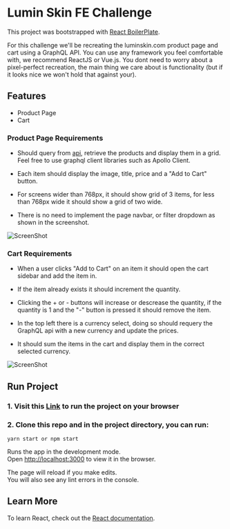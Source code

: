 # Lumin Skin FE Challenge

This project was bootstrapped with [React BoilerPlate](https://github.com/1molehayo/react-boilerplate).

For this challenge we'll be recreating the luminskin.com product page and cart using a GraphQL API. You can use any framework you feel comfortable with, we recommend ReactJS or Vue.js. You dont need to worry about a pixel-perfect recreation, the main thing we care about is functionality (but if it looks nice we won't hold that against your).

## Features

- Product Page
- Cart

### Product Page Requirements

- Should query from [api](https://pangaea-interviews.now.sh/api/graphql), retrieve the products and display them in a grid. Feel free to use graphql client libraries such as Apollo Client.

- Each item should display the image, title, price and a "Add to Cart" button.

- For screens wider than 768px, it should show grid of 3 items, for less than 768px wide it should show a grid of two wide.

- There is no need to implement the page navbar, or filter dropdown as shown in the screenshot.

![ScreenShot](https://raw.github.com/1molehayo/Luminskin/screens/src/assets/img/lumin-products-page.png)


### Cart Requirements

- When a user clicks "Add to Cart" on an item it should open the cart sidebar and add the item in.

- If the item already exists it should increment the quantity.

- Clicking the + or - buttons will increase or descrease the quantity, if the quantity is 1 and the "-" button is pressed it should remove the item.

- In the top left there is a currency select, doing so should requery the GraphQL api with a new currency and update the prices.

- It should sum the items in the cart and display them in the correct selected currency.

![ScreenShot](https://raw.github.com/1molehayo/Luminskin/screens/src/assets/img/lumin-cart.png)


## Run Project

### 1. Visit this [Link](https://luminskin-fe-challenge.netlify.app/) to run the project on your browser

### 2. Clone this repo and in the project directory, you can run:

`yarn start or npm start`

Runs the app in the development mode.\
Open [http://localhost:3000](http://localhost:3000) to view it in the browser.

The page will reload if you make edits.\
You will also see any lint errors in the console.


## Learn More

To learn React, check out the [React documentation](https://reactjs.org/).

